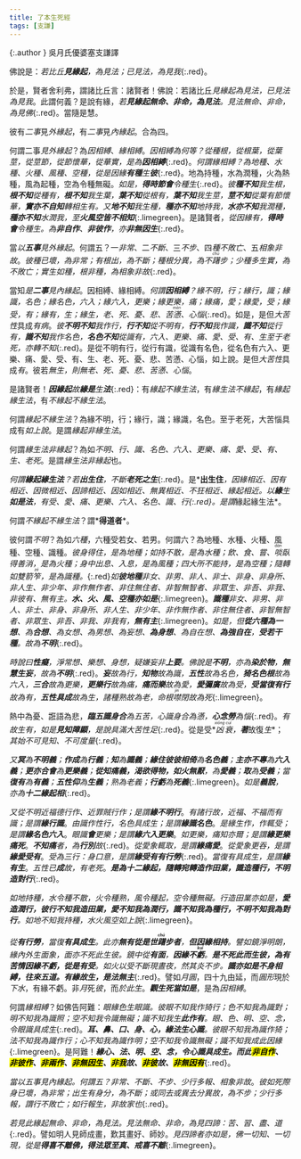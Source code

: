 ```yaml
---
title: 了本生死經
tags: [支謙]
---
```


{:.author }
吳月氏優婆塞支謙譯

佛說是：*若比丘<b>見緣起</b>，為見法；已見法，為見我*{:.red}。

於是，賢者舍利弗，謂諸比丘言：諸賢者！佛說：若諸比丘*見緣起為見法，已見法為見我*。此謂何義？是說有緣，*若<b>見緣起無命、非命，為見法</b>。見法無命、非命，為見佛*{:.red}。當隨是慧。

彼有*二事*見*外緣起*，有*二事*見*內緣起*。合為四。

何謂二事*見外緣起*？為*因相縛*、*緣相縛*。*因相縛為何等？從種根，從根葉，從葉莖，從莖節，從節懷華，從華實，是為<b>因相縛</b>*{:.red}。*何謂緣相縛？為地種、水種、火種、風種、空種，從是因緣<b>有種</b>生<b>彼</b>*{:.red}。地為持種，水為潤種，火為熱種，風為起種，空為令種無礙。*如是，<b>得時節會</b>令種生*{:.red}。*彼<b>種不知</b>我生根，<b>根不知</b>從種有，<b>根不知</b>我生葉，<b>葉不知</b>從根有，<b>葉不知</b>我生莖，<b>莖不知</b>從葉有節懷華，<b>實亦不自知</b>轉相生有。又<b>地不知</b>我生種，<b>種亦不知</b>地持我，<b>水亦不知</b>我潤種，<b>種亦不知</b>水潤我，至<b>火風空皆不相知</b>*{:.limegreen}。是諸賢者，*從因緣有，<b>得時會</b>令種生。為<b>非自作</b>、<b>非彼作</b>，亦<b>非無因生</b>*{:.red}。

當*以<b>五事</b>見外緣起*。何謂五？一*非常*、二*不斷*、三*不步*、四*種不敗亡*、五*相象非故*。*彼種已壞，為非常；有根出，為不斷；種根分異，為不<dfn title="徘徊踩踏貌。"><ruby>躇<rt>chú</rt></ruby>步</dfn>；少種多生實，為不敗亡；實生如種，根非種，為相象非故*{:.red}。

當知*是<b>二事</b>見內緣起*。因相縛、緣相縛。*何謂<b>因相縛</b>？緣不明，行；緣行，識；緣識，名色；緣名色，六入；緣六入，<dfn title="触。">更</dfn>樂；緣更樂，<dfn title="受。">痛</dfn>；緣痛，愛；緣愛，<dfn title="取。">受</dfn>；緣受，有；緣有，生；緣生，老、死、憂、悲、苦<dfn title="烦闷。"><ruby>懣<rt>mèn</rt></ruby></dfn>、心惱*{:.red}。如是，是但*大苦性*具成*有病*。*彼<b>不明不知</b>我作行，<b>行不知</b>從不明有，<b>行不知</b>我作識，<b>識不知</b>從行有，<b>識不知</b>我作名色，<b>名色不知</b>從識有，六入、更樂、痛、愛、受、有、生至于老死，亦轉不知*{:.red}。是從不明有行，從行有識，從識有名色，從名色有六入、更樂、痛、愛、受、有、生、老、死、憂、悲、苦懣、心惱，如上說。是但*大苦性*具成*有*。彼若*無生，則無老、死、憂、悲、苦懣、心惱*。

是諸賢者！*<b>因緣起</b>故<b>緣是</b>生<b>法</b>*{:.red}：有*緣起不緣生法*，有*緣生法不緣起*，有*緣起緣生法*，有*不緣起不緣生法*。

何謂*緣起不緣生法*？為緣不明，行；緣行，識；緣識，名色。至于老死，大苦惱具成有*如上說*。是謂*緣起非緣生法*。

何謂*緣生法非緣起*？為如*不明、行、識、名色、六入、更樂、痛、愛、受、有、生、老死*。是謂*緣生法非緣起*也。

*何謂<b>緣起緣生法</b>？若<b>出生<i>住</i></b>，不斷<b>老死之<i>生</i></b>*{:.red}。是*<b>出生住</b>*，*因緣*相近、*因有*相近、*因微*相近、*因諦*相近、*因如*相近、*無異*相近、*不狂*相近、*緣起*相近。*以<b>緣</b>生<b>如是法</b>，有受、愛、痛、更樂、六入、名色、識、行*{:.red}。是謂*緣起緣生法*。

何謂*不緣起不緣生法*？謂*<b>得道者</b>*。

彼何謂*不明*？為如*六種*，六種受若女、若男。何謂六？為地種、水種、火種、風種、空種、識種。*彼身得住，是為地種；如持不散，是為水種；飲、食、嘗、<dfn title="吃。"><ruby>啖<rt>dàn</rt></ruby></dfn>臥得善消，是為火種；身中出息、入息，是為風種；四大所不能持，是為空種；隨轉如雙箭<dfn title="盛箭的竹器。"><ruby>笮<rt>zé</rt></ruby></dfn>，是為識種。*{:.red}*如<b>彼地種</b>非女、非男、非人、非士、非身、非身所、非人生、非少年、非作無作者、非住無住者、非智無智者、非眾生、非吾、非我、非彼有、無有主。<b>水、火、風、空種亦如是</b>*{:.limegreen}。*<b>識種</b>非女、非男、非人、非士、非身、非身所、非人生、非少年、非作無作者、非住無住者、非智無智者、非眾生、非吾、非我、非我有，<b>無有主</b>*{:.limegreen}。*如是，但<b>從六種為一想</b>、為<b>合想</b>、為女想、為男想、為妄想、<b>為身想</b>、為自在想、<b>為強自在</b>，<b>受若干種</b>。故為<b><i>不明</i></b>*{:.red}。

*時說曰<b>性癡</b>，淨常想、樂想、身想，<dfn title="嫌疑，猜忌。">疑嫌</dfn><i>妄</i>非<b>上要</b>。佛說是<b>不明</b>，亦為<b>染於<i>物</i></b>，<b>無慧生<i>妄</i></b>，故為<b>不明</b>*{:.red}。*<i><b>妄</b></i>故為<i>行</i>，<b>知物</b>故為<i>識</i>，<b>五性</b>故為<i>名色</i>，<b>猗名色根</b>故為<i>六入</i>，<b>三合</b>故為<i>更樂</i>，<b>更樂行</b>故為<i>痛</i>，<b>痛而樂</b>故為<i>愛</i>，<b>愛彌廣</b>故為<dfn title="接取。"><i>受</i></dfn>，<b><i>受</i>當復有<i>行</i></b>故為<i>有</i>，<b><i>五性</i>具成</b>故為<i>生</i>，諸種熟故為老，命根<dfn title="闭口不做声。"><ruby>噤<rt>jìn</rt></ruby>閉</dfn>故為死*{:.limegreen}。

熱中為憂、誑語為悲，*<b><dfn title="逢。">臨</dfn>五識身合</b>為五苦，心識身合為懣，<b><i>心</i><i>念</i><i>勞</i></b>為<i>惱</i>*{:.red}。*<i>有</i>故<i>生</i><i>有</i>，如是<b><i>見</i><i>知</i>障顯</b>，是說具滿大苦性足*{:.red}。從是受*<dfn title="死丧。"><ruby>凶<rt>xiōng</rt>衰<rt>cuī</rt></ruby></dfn>*，*<b><i>著</i></b>故復<i>生</i>*；*其<i>始</i>不可見知、不可度量*{:.red}。

*又<b>冥</b>為<b>不明義</b>；<b>作成</b>為<b>行義</b>；<b>知</b>為<b>識義</b>；<b>緣住彼彼相倚</b>為<b>名色義</b>；<b>主亦不專</b>為<b>六入義</b>；<b>更亦合會</b>為<b>更樂義</b>；<b>從知痛義，渴欲得物，如火無厭</b>，為<b>愛義</b>；<b>取</b>為<b>受義</b>；當<b>復有</b>為<b>有義</b>；<b>五性仰</b>為<b>生義</b>；熟為老義；<b>行虧</b>為<b>死義</b>*{:.limegreen}。*如是<b>義說</b>，亦為<b>十二緣起<i>相</i></b>*{:.red}。

*又<i>從不明</i>近福德<i>行作</i>、近罪賊<i>行作</i>；是謂<b>緣不明<i>行</i></b>*。*<i>有諸行</i>故，近福、不福而<i>有識</i>；是謂<b>緣行<i>識</i></b>*。*由<i>識作性行</i>，<i>名色</i>具成生；是謂<b>緣識<i>名色</i></b>*。*<i>是緣</i>生<i>作</i>，<i>作</i>輒<i>受</i>；是謂<b>緣名色<i>六入</i></b>*。*眼識<b>會</b><i>更樂</i>；是謂<b>緣六入<i>更樂</i></b>*。*如<i>更樂</i>，<i>痛知</i>亦爾；是謂<b>緣更樂<i>痛死</i></b>*。*<b>不知<i>痛</i></b>者，為<b><i>行</i>別</b>故*{:.red}。*從<i>愛象</i>輒<i>取</i>，是謂<b>緣痛<i>愛</i></b>*。*從<i>愛象</i><i><dfn title="触。">更</dfn></i>吞，是謂<b>緣愛<i><dfn title="取。">受</dfn>有</i></b>*。*<i>受</i>為三行：身口意，是謂<b>緣<i>受有</i>有<i>行勞</i></b>*{:.red}。*當<i>復有</i>具成<i>生</i>，是謂<b>緣<i>有</i><i>生</i></b>*。*<i>五性</i>已<b>成</b>故，有老死*。*<b>是為<i>十二緣起</i>，隨轉宛轉造作田業，<i>識</i>造種行，<i>不明</i>造對行</b>*{:.red}。

*如地持種，水令種不散，火令種熟，風令種起，空令種無礙。行造田業亦如是，<b>愛造潤行，<i>彼行</i>不知<i>我</i>造<i>田業</i>，<i>愛</i>不知<i>我</i>為<i>潤行</i>，<i>識</i>不知<i>我</i>為<i>種行</i>，<i>不明</i>不知<i>我</i>為<i>對行</i></b>。如地不知我持種，水火風空如上說*{:.limegreen}。

*從<b>有<i>行勞</i></b>，當復<b><i>有</i>具成<i>生</i></b>。此亦<b>無有從<i>是世</i><dfn title="踩踏貌。"><ruby>躇<rt>chú</rt></ruby></dfn>步者</b>，<b>但<i>因緣相持</i></b>。譬如鏡淨明朗，緣內外生面象，面亦不死此生彼。<i>鏡中</i>從<b>有<i>面</i></b>，<b><i>因緣</i>不<ruby>虧<rt>kuī</rt></ruby></b>。<b class="limegreen">是<i>不死此</i>而<i>生彼</i>，為<i>有苦情因緣</i>不虧，從<i>是</i><i>有受</i></b>。如火以受不斷現晝夜，然其炎不<dfn title="踏。">步</dfn>。<b class="limegreen"><i>識</i>亦如是<i>不身相縛</i>，往來五道。<i>有緣</i>故<i>生</i>，<i>是法</i>無主</b>*{:.red}。譬如*月圓*，四十九由延，而*圓形*現於*下水*，有緣不虧。非*月*死*彼*，而*於此生*。*<b>觀<i>生死</i>當<i>如是</i></b>*，是為*因相縛*。

何謂*緣相縛*？如佛告阿難：*<i>眼</i>緣<i>色</i>生<i>眼識</i>。彼<i>眼</i>不知<i>我</i>作<i>猗行</i>；<i>色</i>不知<i>我</i>為<i>識對</i>；<i>明</i>不知<i>我</i>為<i>識照</i>；<i>空</i>不知<i>我</i>令識<i>無礙</i>；<i>識</i>不知<i>我</i>生<b><i>此</i>作有</b>。眼、色、明、空、念，令眼識具成生*{:.red}。*<b><i>耳</i>、<i>鼻</i>、<i>口</i>、<i>身</i>、<i>心</i>，緣<i>法</i>生<i>心識</i></b>。彼眼不知我為識作猗；法不知我為識作行；心不知我為識作明；空不知我令識無礙；識不知我成此因緣*{:.limegreen}。是阿難！*<b>緣<i>心</i>、<i>法</i>、<i>明</i>、<i>空</i>、<i>念</i>，令<i>心識</i>具成<i>生</i>。而<i>此</i><mark>非自作</mark>、<mark>非彼作</mark>、<mark>非兩作</mark>、<mark>非無因生</mark>、<mark>非我</mark>故、<mark>非彼</mark>故、<mark>非無因<i>有</i></mark></b>*{:.red}。

*當以<i>五事</i>見<i>內緣起</i>。何謂五？非常、不斷、不步、少行多報、相象非故*。*彼如死際<i>身已壞</i>，為<i>非常</i>；出生<i>有身分</i>，為<i>不斷</i>；或同去或異去<i>分異</i>故，為<i>不步</i>；少行多報，謂<i>行不敗亡</i>；如<i>行報生</i>，<i>非故家</i>也*{:.red}。

*若見此緣起無命、非命，為見法。見法無命、非命，為見四諦：苦、習、盡、道*{:.red}。譬如明人見師成畫，歎其畫好、師妙。*見四諦者亦如是，佛一切知、一切現，從是<b>得喜不離佛，得法眾至真、戒喜不離</b>*{:.limegreen}。
